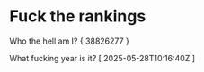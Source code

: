 # Fuck the rankings

Who the hell am I?
{ 38826277 }

What fucking year is it?
[ 2025-05-28T10:16:40Z ]
